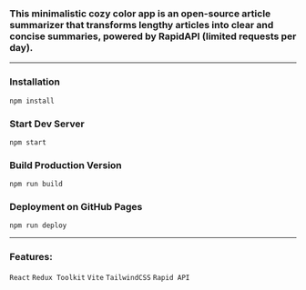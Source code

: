 <!-- ## [AI-Summarizer](https://exslym.github.io/AI-Summarizer/)

[![preview](https://github.com/hemanth-kumar-boddeda/CollaBee-SEO-Analyzer/blob/master/public/Screenshot%202024-03-27%20183749.png)](https://github.com/hemanth-kumar-boddeda/CollaBee-SEO-Analyzer) -->

### This minimalistic cozy color app is an open-source article summarizer that transforms lengthy articles into clear and concise summaries, powered by RapidAPI (limited requests per day).

---

### Installation

```
npm install
```

### Start Dev Server

```
npm start
```

### Build Production Version

```
npm run build
```

### Deployment on GitHub Pages

```
npm run deploy
```

---

### Features:

`React`   `Redux Toolkit`   `Vite`   `TailwindCSS`   `Rapid API`
